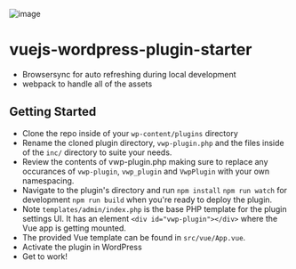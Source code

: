 ![image](https://res.cloudinary.com/evanagee/image/upload/v1580244758/VueWP/VWP-hero.png)

# vuejs-wordpress-plugin-starter

-   Browsersync for auto refreshing during local development
-   webpack to handle all of the assets

## Getting Started

-   Clone the repo inside of your `wp-content/plugins` directory
-   Rename the cloned plugin directory, `vwp-plugin.php` and the files inside of the `inc/` directory to suite your needs.
-   Review the contents of vwp-plugin.php making sure to replace any occurances of `vwp-plugin`, `vwp_plugin` and `VwpPlugin` with your own namespacing.
-   Navigate to the plugin's directory and run
    `npm install`
    `npm run watch` for development
    `npm run build` when you're ready to deploy the plugin.
-   Note `templates/admin/index.php` is the base PHP template for the plugin settings UI. It has an element `<div id="vwp-plugin"></div>` where the Vue app is getting mounted.
-   The provided Vue template can be found in `src/vue/App.vue`.
-   Activate the plugin in WordPress
-   Get to work!

